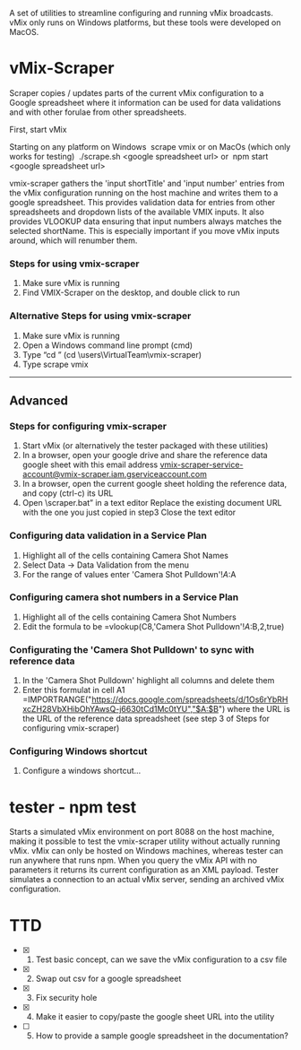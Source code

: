 A set of utilities to streamline configuring and running vMix broadcasts. vMix only runs on Windows platforms, but these tools were developed on MacOS.

# vMix-Scraper
Scraper copies / updates parts of the current vMix configuration to a Google spreadsheet where it information can be used for data validations and with other forulae from other spreadsheets.

First, start vMix

Starting on any platform
on Windows
&nbsp;scrape vmix
or on MacOs (which only works for testing)
&nbsp;./scrape.sh &lt;google spreadsheet url&gt;
or 
&nbsp;npm start &lt;google spreadsheet url&gt;


vmix-scraper gathers the 'input shortTitle' and 'input number' entries from the vMix configuration running on the host machine and writes them to a google spreadsheet. This provides validation data for entries from other spreadsheets and dropdown lists of the available VMIX inputs. It also provides VLOOKUP data ensuring that input numbers always matches the selected shortName. This is especially important if you move vMix inputs around, which will renumber them.

### Steps for using vmix-scraper
1. Make sure vMix is running
2. Find VMIX-Scraper on the desktop, and double click to run

### Alternative Steps for using vmix-scraper
1. Make sure vMix is running
2. Open a Windows command line prompt (cmd)
3. Type “cd <your install directory>” (cd \users\VirtualTeam\vmix-scraper)
4. Type scrape vmix

---
## Advanced

### Steps for configuring vmix-scraper
1. Start vMix (or alternatively the tester packaged with these utilities)
2. In a browser, open your google drive and share the reference data google sheet with this email address vmix-scraper-service-account@vmix-scraper.iam.gserviceaccount.com
3. In a browser, open the current google sheet holding the reference data, and copy (ctrl-c) its URL
4. Open <your install directory>\scraper.bat” in a text editor 
	Replace the existing document URL with the one you just copied in step3
	Close the text editor

### Configuring data validation in a Service Plan
1) Highlight all of the cells containing Camera Shot Names
2) Select Data -> Data Validation from the menu
3) For the range of values enter 'Camera Shot Pulldown'!$A:$A

### Configuring camera shot numbers in a Service Plan
1) Highlight all of the cells containing Camera Shot Numbers
2) Edit the formula to be =vlookup(C8,'Camera Shot Pulldown'!$A:$B,2,true)

### Configurating the 'Camera Shot Pulldown' to sync with reference data
1) In the 'Camera Shot Pulldown' highlight all columns and delete them
2) Enter this formulat in cell A1 =IMPORTRANGE("https://docs.google.com/spreadsheets/d/1Os6rYbRHxcZH28VbXHibOhYAwsQ-j6630tCd1Mc0tYU","$A:$B")
	where the URL is the URL of the reference data spreadsheet (see step 3 of Steps for configuring vmix-scraper)

### Configuring Windows shortcut
1) Configure a windows shortcut...

# tester - npm test 

Starts a simulated vMix environment on port 8088 on the host machine, making it possible to test the vmix-scraper utility without actually running vMix. vMix can only be hosted on Windows machines, whereas tester can run anywhere that runs npm. When you query the vMix API with no parameters it returns its current configuration as an XML payload. Tester simulates a connection to an actual vMix server, sending an archived vMix configuration.


# TTD
- [x] 1) Test basic concept, can we save the vMix configuration to a csv file
- [x] 2) Swap out csv for a google spreadsheet
- [x] 3) Fix security hole
- [x] 4) Make it easier to copy/paste the google sheet URL into the utility
- [ ] 5) How to provide a sample google spreadsheet in the documentation?


